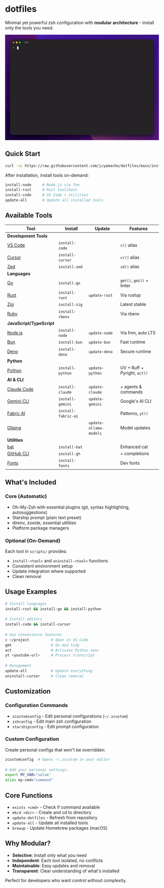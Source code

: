 # dotfiles

Minimal yet powerful zsh configuration with **modular architecture** - install only the tools you need.

![Header](images/demo.gif)

## Quick Start

```bash
curl -sL https://raw.githubusercontent.com/jcyamacho/dotfiles/main/install.sh | sh
```

After installation, install tools on-demand:

```bash
install-node     # Node.js via fnm
install-rust     # Rust toolchain
install-code     # VS Code + utilities
update-all       # Update all installed tools
```

## Available Tools

| Tool | Install | Update | Features |
|------|---------|--------|----------|
| **Development Tools** ||||
| [VS Code](https://code.visualstudio.com/) | `install-code` |  | `c()` alias |
| [Cursor](https://www.cursor.com/) | `install-cursor` |  | `cr()` alias |
| [Zed](https://zed.dev/) | `install-zed` |  | `zd()` alias |
| **Languages** ||||
| [Go](https://go.dev/) | `install-go` |  | `gmt()`, `gmi()` + linter |
| [Rust](https://www.rust-lang.org/) | `install-rust` | `update-rust` | Via rustup |
| [Zig](https://ziglang.org/) | `install-zig` |  | Latest stable |
| [Ruby](https://www.ruby-lang.org/) | `install-rbenv` |  | Via rbenv |
| **JavaScript/TypeScript** ||||
| [Node.js](https://nodejs.org/) | `install-node` | `update-node` | Via fnm, auto LTS |
| [Bun](https://bun.sh/) | `install-bun` | `update-bun` | Fast runtime |
| [Deno](https://deno.com/) | `install-deno` | `update-deno` | Secure runtime |
| **Python** ||||
| [Python](https://www.python.org/) | `install-python` | `update-python` | UV + Ruff + Pyright, `act()` |
| **AI & CLI** ||||
| [Claude Code](https://www.anthropic.com/claude-code) | `install-claude` | `update-claude` | + agents & commands |
| [Gemini CLI](https://github.com/google/gemini-cli) | `install-gemini` | `update-gemini` | Google's AI CLI |
| [Fabric AI](https://github.com/danielmiessler/fabric) | `install-fabric-ai` |  | Patterns, `yt()` |
| [Ollama](https://ollama.com/) |  | `update-ollama-models` | Model updates |
| **Utilities** ||||
| [bat](https://github.com/sharkdp/bat) | `install-bat` |  | Enhanced cat |
| [GitHub CLI](https://cli.github.com/) | `install-gh` |  | + completions |
| [Fonts](https://github.com/ryanoasis/nerd-fonts) | `install-fonts` |  | Dev fonts |

## What's Included

### Core (Automatic)

- Oh-My-Zsh with essential plugins (git, syntax highlighting, autosuggestions)
- Starship prompt (plain text preset)
- direnv, zoxide, essential utilities
- Platform package managers

### Optional (On-Demand)

Each tool in `scripts/` provides:

- `install-<tool>` and `uninstall-<tool>` functions
- Consistent environment setup
- Update integration where supported
- Clean removal

## Usage Examples

```bash
# Install languages
install-rust && install-go && install-python

# Install editors
install-code && install-cursor

# Use convenience features
c ~/project          # Open in VS Code
gmt                  # Go mod tidy
act                  # Activate Python venv
yt <youtube-url>     # Process transcript

# Management
update-all           # Update everything
uninstall-cursor     # Clean removal
```

## Customization

### Configuration Commands

- `zcustomconfig` - Edit personal configurations (`~/.zcustom`)
- `zshconfig` - Edit main zsh configuration
- `starshipconfig` - Edit prompt configuration

### Custom Configuration

Create personal configs that won't be overridden:

```bash
zcustomconfig  # Opens ~/.zcustom in your editor

# Add your personal settings:
export MY_VAR="value"
alias my-cmd="command"
```

## Core Functions

- `exists <cmd>` - Check if command available
- `mkcd <dir>` - Create and cd to directory
- `update-dotfiles` - Refresh from repository
- `update-all` - Update all installed tools
- `brewup` - Update Homebrew packages (macOS)

## Why Modular?

- **Selective**: Install only what you need
- **Independent**: Each tool isolated, no conflicts
- **Maintainable**: Easy updates and removal
- **Transparent**: Clear understanding of what's installed

Perfect for developers who want control without complexity.
